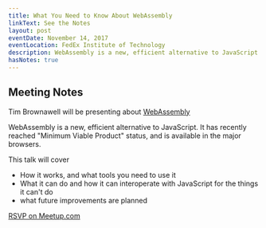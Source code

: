 ```yaml
---
title: What You Need to Know About WebAssembly
linkText: See the Notes
layout: post
eventDate: November 14, 2017
eventLocation: FedEx Institute of Technology
description: WebAssembly is a new, efficient alternative to JavaScript. Learn more about how it works and how to use it.
hasNotes: true
---
```


## Meeting Notes
Tim Brownawell will be presenting about [WebAssembly](http://webassembly.org/)

WebAssembly is a new, efficient alternative to JavaScript. It has recently reached "Minimum Viable Product" status, and is available in the major browsers.

This talk will cover
 - How it works, and what tools you need to use it
 - What it can do and how it can interoperate with JavaScript for the things it can't do
 - what future improvements are planned

[RSVP on Meetup.com](https://www.meetup.com/memphis-technology-user-groups/events/244519937/)
